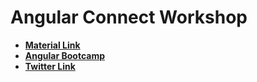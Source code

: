 <h1>Angular Connect Workshop </h1>

<ul>
  <li><b><a href="https://slides.com/saniyusuf/ac-2016-workshop-34?token=SF_wBoUK">Material Link</a></b></li>
  <li><b><a href="https://github.com/angularbootcamp/abc">Angular Bootcamp</a></b></li>
  <li><b><a href="https://twitter.com/saniyusuf">Twitter Link</a></b></li>  
</ul>
